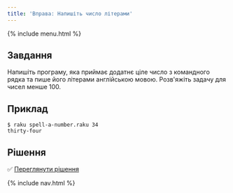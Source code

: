 ```yaml
---
title: 'Вправа: Напишіть число літерами'
---
```


{% include menu.html %}

## Завдання

Напишіть програму, яка приймає додатнє ціле число з командного рядка та пише його літерами англійською мовою. Розв'яжіть задачу для чисел менше 100.

## Приклад

```console
$ raku spell-a-number.raku 34
thirty-four
```

## Рішення

✅ [Переглянути рішення](solution)

{% include nav.html %}